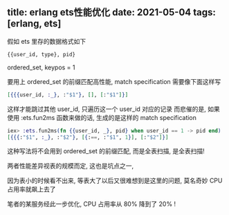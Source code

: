 title: erlang ets性能优化
date: 2021-05-04
tags: [erlang, ets]
---

假如 ets 里存的数据格式如下
```
{{user_id, type}, pid}
```
ordered_set, keypos = 1

要用上 ordered_set 的前缀匹配高性能, match specification 需要像下面这样写
```elixir
[{{{user_id, :_}, :"$1"}, [], [:"$1"]}]
```
这样才能跳过其他 user_id, 只遍历这一个 user_id 对应的记录
而悲催的是, 如果使用 :ets.fun2ms 函数来做的话, 生成的是这样的 match specification
```elixir
iex> :ets.fun2ms(fn {{user_id, _}, pid} when user_id == 1 -> pid end)
[{{{:"$1", :_}, :"$2"}, [{:==, :"$1", 1}], [:"$2"]}]
```
这种写法将不会用到 ordered_set 的前缀匹配, 而是全表扫描, 是全表扫描!

两者性能差异视表的规模而定, 这也是坑点之一,

因为表小的时候看不出来, 等表大了以后又很难想到是这里的问题, 莫名奇妙 CPU 占用率就飙上去了

笔者的某服务经此一步优化, CPU 占用率从 80% 降到了 20% !

